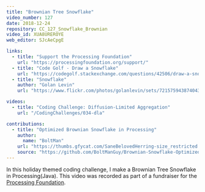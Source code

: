 ```yaml
---
title: "Brownian Tree Snowflake"
video_number: 127
date: 2018-12-24
repository: CC_127_Snowflake_Brownian
video_id: XUA8UREROYE
web_editor: SJcAeCpgE

links:
  - title: "Support the Processing Foundation"
    url: "https://processingfoundation.org/support/"
  - title: "Code Golf - Draw a Snowflake"
    url: "https://codegolf.stackexchange.com/questions/42506/draw-a-snowflake"
  - title: "Snowflake"
    author: "Golan Levin"
    url: "https://www.flickr.com/photos/golanlevin/sets/72157594387404319"

videos:
  - title: "Coding Challenge: Diffusion-Limited Aggregation"
    url: "/CodingChallenges/034-dla"

contributions:
  - title: "Optimized Brownian Snowflake in Processing"
    author:
      name: "BoltMan"
    url: "https://thumbs.gfycat.com/SaneBelovedHerring-size_restricted.gif"
    source: "https://github.com/BoltManGuy/Brownian-Snowflake-Optimized"
---
```


In this holiday themed coding challenge, I make a Brownian Tree Snowflake in Processing(Java). This video was recorded as part of a fundraiser for the [Processing Foundation](https://processingfoundation.org/support/).
